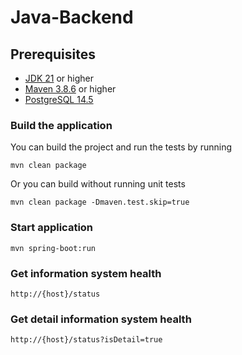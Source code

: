 # Java-Backend

## Prerequisites

- [JDK 21](https://www.oracle.com/java/technologies/javase/jdk21-archive-downloads.html) or higher
- [Maven 3.8.6](https://maven.apache.org) or higher
- [PostgreSQL 14.5](https://www.postgresql.org/docs/14/release-14-5.html)

### Build the application

You can build the project and run the tests by running

```shell
mvn clean package
```

Or you can build without running unit tests

```shell
mvn clean package -Dmaven.test.skip=true
```

### Start application

```shell
mvn spring-boot:run
```

### Get information system health

```
http://{host}/status
```

### Get detail information system health

```
http://{host}/status?isDetail=true
```
